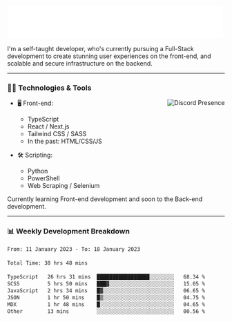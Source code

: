 <img src="assets/wave.svg" alt=":wave:" />

I'm a self-taught developer, who's currently pursuing a Full-Stack development to create stunning user experiences on the front-end, and scalable and secure infrastructure on the backend.

---

### 🧑‍💻 Technologies & Tools

<a href="https://discord.com/users/414304208649453568" target="_blank" rel="nofollow">
   <img src="https://lanyard-profile-readme.vercel.app/api/414304208649453568?idleMessage=Probably%20doing%20something%20else..." alt="Discord Presence" align="right">
</a>

- 🖥️ Front-end:

  - TypeScript
  - React / Next.js
  - Tailwind CSS / SASS
  - In the past: HTML/CSS/JS

- 🛠 Scripting:

  - Python
  - PowerShell
  - Web Scraping / Selenium

Currently learning Front-end development and soon to the Back-end development.

---

### 📊 Weekly Development Breakdown

<!-- ![ccrsxx's GitHub Stats](https://github-readme-stats.vercel.app/api?username=ccrsxx&count_private=true&theme=tokyonight) -->
<!-- ![ccrsxx's Top Langs](https://github-readme-stats.vercel.app/api/top-langs/?username=ccrsxx&hide=lua,java,html&theme=tokyonight) -->

<!--START_SECTION:waka-->

```text
From: 11 January 2023 - To: 18 January 2023

Total Time: 38 hrs 48 mins

TypeScript   26 hrs 31 mins  █████████████████░░░░░░░░   68.34 %
SCSS         5 hrs 50 mins   ███▓░░░░░░░░░░░░░░░░░░░░░   15.05 %
JavaScript   2 hrs 34 mins   █▓░░░░░░░░░░░░░░░░░░░░░░░   06.65 %
JSON         1 hr 50 mins    █▒░░░░░░░░░░░░░░░░░░░░░░░   04.75 %
MDX          1 hr 48 mins    █░░░░░░░░░░░░░░░░░░░░░░░░   04.65 %
Other        13 mins         ░░░░░░░░░░░░░░░░░░░░░░░░░   00.56 %
```

<!--END_SECTION:waka-->
